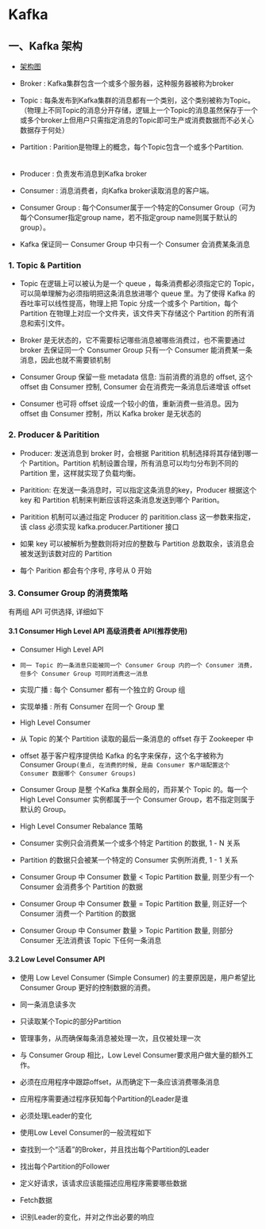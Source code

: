 # Kafka

## 一、Kafka 架构

- [架构图](https://www.processon.com/view/link/56b33557e4b0df880d861fdc)

- Broker : Kafka集群包含一个或多个服务器，这种服务器被称为broker

- Topic : 每条发布到Kafka集群的消息都有一个类别，这个类别被称为Topic。（物理上不同Topic的消息分开存储，逻辑上一个Topic的消息虽然保存于一个或多个broker上但用户只需指定消息的Topic即可生产或消费数据而不必关心数据存于何处）
　　
- Partition : Parition是物理上的概念，每个Topic包含一个或多个Partition.
　　
- Producer : 负责发布消息到Kafka broker
　　
- Consumer : 消息消费者，向Kafka broker读取消息的客户端。

- Consumer Group : 每个Consumer属于一个特定的Consumer Group（可为每个Consumer指定group name，若不指定group name则属于默认的group）。
 - Kafka 保证同一 Consumer Group 中只有一个 Consumer 会消费某条消息


### 1. Topic & Partition


- Topic 在逻辑上可以被认为是一个 queue ，每条消费都必须指定它的 Topic，可以简单理解为必须指明把这条消息放进哪个 queue 里。为了使得 Kafka 的吞吐率可以线性提高，物理上把 Topic 分成一个或多个 Partition，每个 Partition 在物理上对应一个文件夹，该文件夹下存储这个 Partition 的所有消息和索引文件。

- Broker 是无状态的，它不需要标记哪些消息被哪些消费过，也不需要通过 broker 去保证同一个 Consumer Group 只有一个 Consumer 能消费某一条消息，因此也就不需要锁机制

- Consumer Group 保留一些 metadata 信息: 当前消费的消息的 offset, 这个 offset 由 Consumer 控制, Consumer 会在消费完一条消息后递增该 offset

- Consumer 也可将 offset 设成一个较小的值，重新消费一些消息。因为 offset 由 Consumer 控制，所以 Kafka broker 是无状态的



### 2. Producer & Paritition

- Producer: 发送消息到 broker 时，会根据 Paritition 机制选择将其存储到哪一个 Partition。Partition 机制设置合理，所有消息可以均匀分布到不同的 Partition 里，这样就实现了负载均衡。

- Paritition: 在发送一条消息时，可以指定这条消息的key，Producer 根据这个 key 和 Partition 机制来判断应该将这条消息发送到哪个 Parition。

- Paritition 机制可以通过指定 Producer 的 paritition.class 这一参数来指定，该 class 必须实现 kafka.producer.Partitioner 接口
 - 如果 key 可以被解析为整数则将对应的整数与 Partition 总数取余，该消息会被发送到该数对应的 Partition

- 每个 Parition 都会有个序号, 序号从 0 开始



### 3. Consumer Group 的消费策略

有两组 API 可供选择, 详细如下

#### 3.1 Consumer High Level API 高级消费者 API(推荐使用)

- Consumer High Level API
 - `同一 Topic 的一条消息只能被同一个 Consumer Group 内的一个 Consumer 消费，但多个 Consumer Group 可同时消费这一消息`
 - 实现广播 : 每个 Consumer 都有一个独立的 Group 组
 - 实现单播 : 所有 Consumer 在同一个 Group 里
- High Level Consumer
 - 从 Topic 的某个 Partition 读取的最后一条消息的 offset 存于 Zookeeper 中
 - offset 基于客户程序提供给 Kafka 的名字来保存，这个名字被称为 Consumer Group`(重点, 在消费的时候, 是由 Consumer 客户端配置这个 Consumer 数据哪个 Consumer Groups)`
 - Consumer Group 是整 个Kafka 集群全局的，而非某个 Topic 的。每一个 High Level Consumer 实例都属于一个 Consumer Group，若不指定则属于默认的 Group。

- High Level Consumer Rebalance 策略
 - Consumer 实例只会消费某一个或多个特定 Partition 的数据, 1 - N 关系
 - Partition 的数据只会被某一个特定的 Consumer 实例所消费, 1 - 1 关系
 - Consumer Group 中 Consumer 数量 < Topic Partition 数量, 则至少有一个 Consumer 会消费多个 Partition 的数据
 - Consumer Group 中 Consumer 数量 = Topic Partition 数量, 则正好一个 Consumer 消费一个 Partition 的数据
 - Consumer Group 中 Consumer 数量 > Topic Partition 数量, 则部分 Consumer 无法消费该 Topic 下任何一条消息

#### 3.2 Low Level Consumer API

- 使用 Low Level Consumer (Simple Consumer) 的主要原因是，用户希望比 Consumer Group 更好的控制数据的消费。
 - 同一条消息读多次
 - 只读取某个Topic的部分Partition
 - 管理事务，从而确保每条消息被处理一次，且仅被处理一次

- 与 Consumer Group 相比，Low Level Consumer要求用户做大量的额外工作。
 - 必须在应用程序中跟踪offset，从而确定下一条应该消费哪条消息
 - 应用程序需要通过程序获知每个Partition的Leader是谁
 - 必须处理Leader的变化

- 使用Low Level Consumer的一般流程如下
 - 查找到一个“活着”的Broker，并且找出每个Partition的Leader
 - 找出每个Partition的Follower
 - 定义好请求，该请求应该能描述应用程序需要哪些数据
 - Fetch数据
 - 识别Leader的变化，并对之作出必要的响应
